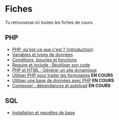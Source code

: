 # Fiches

Tu retrouveras ici toutes les fiches de cours.

## PHP

- [PHP, qu'est-ce que c'est ? (introduction)](./php/into.md)
- [Variables et types de données](./php/variables-et-types.md)
- [Conditions, boucles et fonctions](./php/conditions-boucles-fonctions.md)
- [Require et include : Réutiliser son code](./php/require-include.md)
- [PHP et HTML : Générer un site dynamique](./php/php-et-html.md)
- [Utiliser PHP pour traiter les formulaires](./php/traitement-formulaires.md) **EN COURS**
- [Utiliser une base de données avec PHP](./php/php-et-sql.md) **EN COURS**
- [Composer : dépendances et autoload](./php/composer.md) **EN COURS**

## SQL

- [Installation et requêtes de base](./sql/installation-et-requete-base.md)